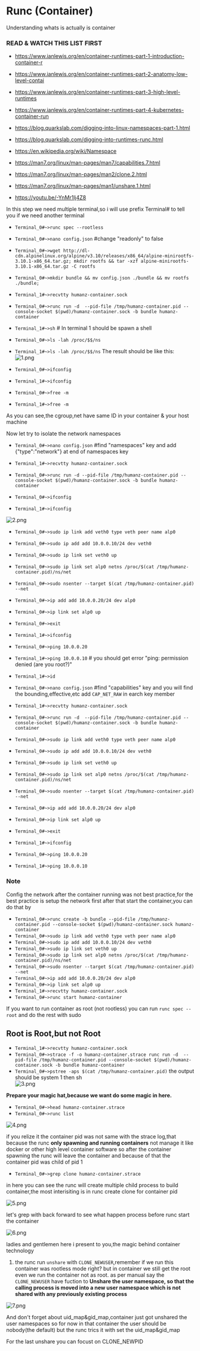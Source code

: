 # Runc (Container)

Understanding whats is actually is container

### READ & WATCH THIS LIST FIRST
- https://www.ianlewis.org/en/container-runtimes-part-1-introduction-container-r
- https://www.ianlewis.org/en/container-runtimes-part-2-anatomy-low-level-contai
- https://www.ianlewis.org/en/container-runtimes-part-3-high-level-runtimes
- https://www.ianlewis.org/en/container-runtimes-part-4-kubernetes-container-run

- https://blog.quarkslab.com/digging-into-linux-namespaces-part-1.html
- https://blog.quarkslab.com/digging-into-runtimes-runc.html

- https://en.wikipedia.org/wiki/Namespace
- https://man7.org/linux/man-pages/man7/capabilities.7.html
- https://man7.org/linux/man-pages/man2/clone.2.html
- https://man7.org/linux/man-pages/man1/unshare.1.html
- https://youtu.be/-YnMr1lj4Z8


In this step we need multiple terminal,so i will use prefix Terminal<count># to tell you if we need another terminal 

- `Terminal_0#~>runc spec --rootless`
- `Terminal_0#~>nano config.json` #change "readonly" to false
- `Terminal_0#~>wget http://dl-cdn.alpinelinux.org/alpine/v3.10/releases/x86_64/alpine-minirootfs-3.10.1-x86_64.tar.gz; mkdir rootfs && tar -xzf alpine-minirootfs-3.10.1-x86_64.tar.gz -C rootfs`
- `Terminal_0#~>mkdir bundle && mv config.json ./bundle && mv rootfs ./bundle;`
- `Terminal_1#~>recvtty humanz-container.sock`
- `Terminal_0#~>runc run -d  --pid-file /tmp/humanz-container.pid --console-socket $(pwd)/humanz-container.sock -b bundle humanz-container`
- `Terminal_1#~>sh` # In terminal 1 should be spawn a shell
- `Terminal_0#~>ls -lah /proc/$$/ns`
- `Terminal_1#~>ls -lah /proc/$$/ns`
The result should be like this:  
![1.png](../Img/1.png)

- `Terminal_0#~>ifconfig`
- `Terminal_1#~>ifconfig`

- `Terminal_0#~>free -m`
- `Terminal_1#~>free -m`

As you can see,the cgroup,net have same ID in your container & your host machine

Now let try to isolate the network namespaces

- `Terminal_0#~>nano config.json` #find "namespaces" key and add {"type":"network"} at end of namespaces key
- `Terminal_1#~>recvtty humanz-container.sock`
- `Terminal_0#~>runc run -d --pid-file /tmp/humanz-container.pid --console-socket $(pwd)/humanz-container.sock -b bundle humanz-container`

- `Terminal_0#~>ifconfig`
- `Terminal_1#~>ifconfig`

![2.png](../Img/2.png)

- `Terminal_0#~>sudo ip link add veth0 type veth peer name alp0`
- `Terminal_0#~>sudo ip add add 10.0.0.10/24 dev veth0`
- `Terminal_0#~>sudo ip link set veth0 up`
- `Terminal_0#~>sudo ip link set alp0 netns /proc/$(cat /tmp/humanz-container.pid)/ns/net`
- `Terminal_0#~>sudo nsenter --target $(cat /tmp/humanz-container.pid) --net`
- `Terminal_0#~>ip add add 10.0.0.20/24 dev alp0`
- `Terminal_0#~>ip link set alp0 up`
- `Terminal_0#~>exit`
- `Terminal_1#~>ifconfig`
- `Terminal_0#~>ping 10.0.0.20`
- `Terminal_1#~>ping 10.0.0.10` # you should get error "ping: permission denied (are you root?)"
- `Terminal_1#~>id`

- `Terminal_0#~>nano config.json` #find "capabilities" key and you will find the bounding,effective,etc add `CAP_NET_RAW` in earch key member
- `Terminal_1#~>recvtty humanz-container.sock`
- `Terminal_0#~>runc run -d  --pid-file /tmp/humanz-container.pid --console-socket $(pwd)/humanz-container.sock -b bundle humanz-container`

- `Terminal_0#~>sudo ip link add veth0 type veth peer name alp0`
- `Terminal_0#~>sudo ip add add 10.0.0.10/24 dev veth0`
- `Terminal_0#~>sudo ip link set veth0 up`
- `Terminal_0#~>sudo ip link set alp0 netns /proc/$(cat /tmp/humanz-container.pid)/ns/net`
- `Terminal_0#~>sudo nsenter --target $(cat /tmp/humanz-container.pid) --net`
- `Terminal_0#~>ip add add 10.0.0.20/24 dev alp0`
- `Terminal_0#~>ip link set alp0 up`
- `Terminal_0#~>exit`
- `Terminal_1#~>ifconfig`
- `Terminal_0#~>ping 10.0.0.20`
- `Terminal_1#~>ping 10.0.0.10`

### Note
Config the network after the container running was not best practice,for the best practice is setup the network first after that start the container,you can do that by
- `Terminal_0#~>runc create -b bundle --pid-file /tmp/humanz-container.pid --console-socket $(pwd)/humanz-container.sock humanz-container`
- `Terminal_0#~>sudo ip link add veth0 type veth peer name alp0`
- `Terminal_0#~>sudo ip add add 10.0.0.10/24 dev veth0`
- `Terminal_0#~>sudo ip link set veth0 up`
- `Terminal_0#~>sudo ip link set alp0 netns /proc/$(cat /tmp/humanz-container.pid)/ns/net`
- `Terminal_0#~>sudo nsenter --target $(cat /tmp/humanz-container.pid) --net`
- `Terminal_0#~>ip add add 10.0.0.20/24 dev alp0`
- `Terminal_0#~>ip link set alp0 up`
- `Terminal_1#~>recvtty humanz-container.sock`
- `Terminal_0#~>runc start humanz-container`

If you want to run container as root (not rootless) you can run `runc spec --root` and do the rest with sudo


## Root is Root,but not Root
- `Terminal_1#~>recvtty humanz-container.sock`
- `Terminal_0#~>strace -f -o humanz-container.strace runc run -d  --pid-file /tmp/humanz-container.pid --console-socket $(pwd)/humanz-container.sock -b bundle humanz-container`
- `Terminal_0#~>pstree -aps $(cat /tmp/humanz-container.pid)` 
the output should be system 1 then sh <container pid>  
![3.png](../Img/3.png)

**Prepare your magic hat,because we want do some magic in here.**

- `Terminal_0#~>head humanz-container.strace`
- `Terminal_0#~>runc list`

![4.png](../Img/4.png)

if you relize it the container pid was not same with the strace log,that because the runc **only spawning and running containers** not manage it like docker or other high level container software so after the container spawning the runc will leave the container and because of that the container pid was child of pid 1 

- `Terminal_0#~>grep clone humanz-container.strace`

in here you can see the runc will create multiple child process to build container,the most interisiting is in runc create clone for container pid 

![5.png](../Img/5.png)

let's grep with back forward to see what happen process before runc start the container

![6.png](../Img/6.png)

ladies and gentlemen here i present to you,the magic behind container technology

1. the runc run `unshare` with `CLONE_NEWUSER`,remember if we run this container was rootless mode right? but in container we still get the root even we run the container not as root. as per manual say the `CLONE_NEWUSER` have fuction to **Unshare the user namespace, so that the calling process is moved into a new user namespace which is not shared with any previously existing process**

![7.png](../Img/7.png)

And don't forget about uid_map&gid_map,container just got unshared the user namespaces so for now in that container the user should be nobody(the default) but the runc trics it with set the uid_map&gid_map

For the last unshare you can focust on CLONE_NEWPID

